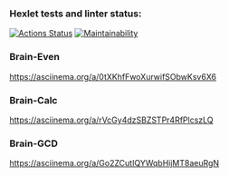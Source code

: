 ### Hexlet tests and linter status:
[![Actions Status](https://github.com/RCFixer/python-project-49/actions/workflows/hexlet-check.yml/badge.svg)](https://github.com/RCFixer/python-project-49/actions)
[![Maintainability](https://api.codeclimate.com/v1/badges/5a4dab013a37d9772352/maintainability)](https://codeclimate.com/github/RCFixer/python-project-49/maintainability)

### Brain-Even
https://asciinema.org/a/0tXKhfFwoXurwifSObwKsv6X6

### Brain-Calc
https://asciinema.org/a/rVcGy4dzSBZSTPr4RfPlcszLQ

### Brain-GCD
https://asciinema.org/a/Go2ZCutIQYWqbHijMT8aeuRgN
